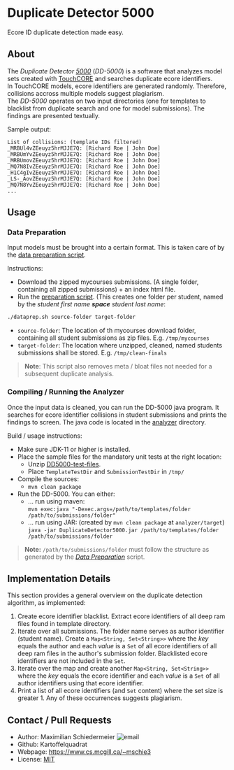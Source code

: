 # Duplicate Detector 5000

Ecore ID duplicate detection made easy.

## About

The *Duplicate Detector [5000](https://youtu.be/UKygju476tM?t=18)* (*DD-5000*) is a software that analyzes model sets created with [TouchCORE](http://touchcore.cs.mcgill.ca/) and searches duplicate ecore identifiers.  
In TouchCORE models, ecore identifiers are generated randomly. Therefore, collisions accross multiple models suggest plagiarism.  
The *DD-5000* operates on two input directories (one for templates to blacklist from duplicate search and one for model submissions). The findings are presented textually.

Sample output:  
```
List of collisions: (template IDs filtered)
_MRBUl4vZEeuyz5hrMJJE7Q: [Richard Roe | John Doe]
_MRBUmYvZEeuyz5hrMJJE7Q: [Richard Roe | John Doe]
_MRBUmovZEeuyz5hrMJJE7Q: [Richard Roe | John Doe]
_MQ7N8IvZEeuyz5hrMJJE7Q: [Richard Roe | John Doe]
_H1C4gIvZEeuyz5hrMJJE7Q: [Richard Roe | John Doe]
_LS-_AovZEeuyz5hrMJJE7Q: [Richard Roe | John Doe]
_MQ7N8YvZEeuyz5hrMJJE7Q: [Richard Roe | John Doe]
...
```

## Usage

### Data Preparation

Input models must be brought into a certain format. This is taken care of by the [data preparation script](dataprep.sh).

Instructions:

 * Download the zipped mycourses submissions. (A single folder, containing all zipped submissions) + an index html file.
 * Run the [preparation script](dataprep.sh). (This creates one folder per student, named by the *student first name **space** student last name*: 
```bash
./dataprep.sh source-folder target-folder
```  
   * ```source-folder```: The location of th mycourses download folder, containing all student submissions as zip files. E.g. ```/tmp/mycourses```
   * ```target-folder```: The location where unzipped, cleaned, named students submissions shall be stored. E.g. ```/tmp/clean-finals```


 > **Note**: This script also removes meta / bloat files not needed for a subsequent duplicate analysis.

### Compiling / Running the Analyzer

Once the input data is cleaned, you can run the DD-5000 java program. It searches for ecore identifier collisions in student submissions and prints the findings to screen. The java code is located in the [analyzer](analyzer) directory.

Build / usage instructions:

 * Make sure JDK-11 or higher is installed.
 * Place the sample files for the mandatory unit tests at the right location: 
   * Unzip [DD5000-test-files](DD5000-test-files.zip).
   * Place ```TemplateTestDir``` and ```SubmissionTestDir``` in ```/tmp/```
 * Compile the sources:
   * ```mvn clean package```
 * Run the DD-5000. You can either:
   * ... run using maven:  
```mvn exec:java "-Dexec.args=/path/to/templates/folder /path/to/submissions/folder"```
   * ... run using JAR: (created by ```mvn clean package``` at ```analyzer/target```)  
```java -jar DuplicateDetector5000.jar /path/to/templates/folder /path/to/submissions/folder```



 > **Note:** ```/path/to/submissions/folder``` must follow the structure as generated by the *[Data Preparation](#data-preparation)* script.

##  Implementation Details

This section provides a general overview on the duplicate detection algorithm, as implemented:

 1. Create ecore identifier blacklist. Extract ecore identifiers of all deep ram files found in template directory.
 2. Iterate over all submissions. The folder name serves as author identifier (student name). Create a ```Map<String, Set<String>>``` where the *key* equals the author and each *value* is a ```Set``` of all ecore identifiers of all deep ram files in the author's submission folder. Blacklisted ecore identifiers are not included in the ```Set```.
 3. Iterate over the map and create another ```Map<String, Set<String>>``` where the *key* equals the ecore identifier and each *value* is a ```Set``` of all author identifiers using that ecore identifier.
 4. Print a list of all ecore identifiers (and ```Set``` content) where the set size is greater 1. Any of these occurrences suggests plagiarism.

## Contact / Pull Requests

 * Author: Maximilian Schiedermeier ![email](email.png)
 * Github: Kartoffelquadrat
 * Webpage: https://www.cs.mcgill.ca/~mschie3
 * License: [MIT](https://opensource.org/licenses/MIT)
